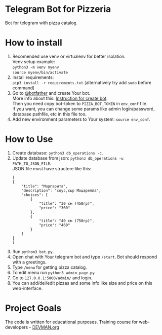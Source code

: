 # Telegram Bot for Pizzeria

Bot for telegram with pizza catalog. 

# How to install
1. Recomended use venv or virtualenv for better isolation.\
   Venv setup example: \
   `python3 -m venv myenv`\
   `source myenv/bin/activate`
2. Install requirements: \
   `pip3 install -r requirements.txt` (alternatively try add `sudo` before command)
3. Go to [@botfather](https://telegram.me/botfather) and create Your bot.\
   More info about this: [Instruction for create bot](https://core.telegram.org/bots#3-how-do-i-create-a-bot).\
   Then you need copy bot-token to `PIZZA_BOT_TOKEN` in `env_conf` file.\
   If you want, you can change some params like admin login/password, database pathfile, etc in this file too.
4. Add new environment parameters to Your system: `source env_conf`.

 # How to Use
1. Create database: `python3 db_operations -c`.
2. Update database from json: `python3 db_operations -u PATH_TO_JSON_FILE`.\
    JSON file must have structere like this:
    ```
    [
    {
        "title": "Маргарита",
        "description": "соус,сыр Моцарелла",
        "choices": [
            {
                "title": "30 см (450гр)",
                "price": "360"
            },
            {
                "title": "40 см (750гр)",
                "price": "460"
            }
        ]
    }
    ]
    ```
 3. Run `python3 bot.py`.
 4. Open chat with Your telegram bot and type `/start`. Bot should respond with a greetings.
 5. Type `/menu` for getting pizza catalog.
 6. To edit menu run `python3 admin_page.py`
 7. Go to `127.0.0.1:5000/admin/` and login.
 8. You can add/del/edit pizzas and some info like size and price on this web-interface.
# Project Goals

The code is written for educational purposes. Training course for web-developers - [DEVMAN.org](https://devman.org)
